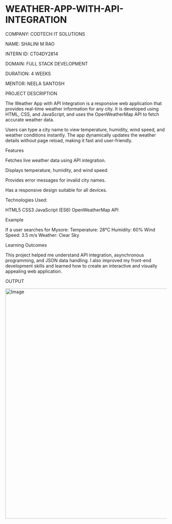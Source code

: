 # WEATHER-APP-WITH-API-INTEGRATION

COMPANY: CODTECH IT SOLUTIONS

NAME: SHALINI M RAO

INTERN ID: CT04DY2814

DOMAIN: FULL STACK DEVELOPMENT

DURATION: 4 WEEKS

MENTOR: NEELA SANTOSH

PROJECT DESCRIPTION

The Weather App with API Integration is a responsive web application that provides real-time weather information for any city. It is developed using HTML, CSS, and JavaScript, and uses the OpenWeatherMap API to fetch accurate weather data.

Users can type a city name to view temperature, humidity, wind speed, and weather conditions instantly. The app dynamically updates the weather details without page reload, making it fast and user-friendly.

Features

Fetches live weather data using API integration.

Displays temperature, humidity, and wind speed.

Provides error messages for invalid city names.

Has a responsive design suitable for all devices.

Technologies Used:

HTML5
CSS3
JavaScript (ES6)
OpenWeatherMap API

Example

If a user searches for Mysore:
Temperature: 28°C
Humidity: 60%
Wind Speed: 3.5 m/s
Weather: Clear Sky

Learning Outcomes

This project helped me understand API integration, asynchronous programming, and JSON data handling. I also improved my front-end development skills and learned how to create an interactive and visually appealing web application.

OUTPUT

<img width="1366" height="720" alt="Image" src="https://github.com/user-attachments/assets/f57ff020-3b51-4370-b014-ccd2d1cb946e" />
